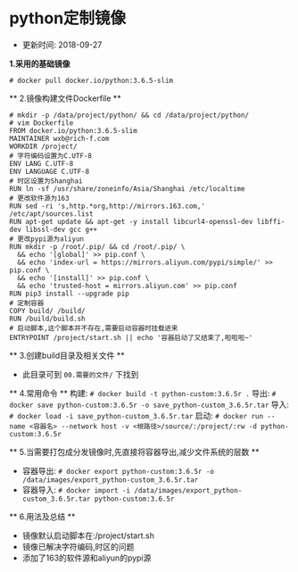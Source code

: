 # python定制镜像
- 更新时间: 2018-09-27

**1.采用的基础镜像**
```
# docker pull docker.io/python:3.6.5-slim
```

** 2.镜像构建文件Dockerfile **
```
# mkdir -p /data/project/python/ && cd /data/project/python/
# vim Dockerfile
FROM docker.io/python:3.6.5-slim
MAINTAINER wxb@rich-f.com
WORKDIR /project/
# 字符编码设置为C.UTF-8
ENV LANG C.UTF-8
ENV LANGUAGE C.UTF-8
# 时区设置为Shanghai
RUN ln -sf /usr/share/zoneinfo/Asia/Shanghai /etc/localtime
# 更改软件源为163
RUN sed -ri 's,http.*org,http://mirrors.163.com,' /etc/apt/sources.list
RUN apt-get update && apt-get -y install libcurl4-openssl-dev libffi-dev libssl-dev gcc g++
# 更改pypi源为aliyun
RUN mkdir -p /root/.pip/ && cd /root/.pip/ \
  && echo '[global]' >> pip.conf \
  && echo 'index-url = https://mirrors.aliyun.com/pypi/simple/' >> pip.conf \
  && echo '[install]' >> pip.conf \
  && echo 'trusted-host = mirrors.aliyun.com' >> pip.conf
RUN pip3 install --upgrade pip
# 定制容器
COPY build/ /build/
RUN /build/build.sh
# 启动脚本,这个脚本并不存在,需要启动容器时挂载进来
ENTRYPOINT /project/start.sh || echo '容器启动了又结束了,啦啦啦~'
```

** 3.创建build目录及相关文件 **
- 此目录可到 `00.需要的文件/` 下找到

** 4.常用命令 **
构建: `# docker build -t python-custom:3.6.5r .`
导出: `# docker save python-custom:3.6.5r -o save_python-custom_3.6.5r.tar`
导入: `# docker load -i save_python-custom_3.6.5r.tar`
启动: `# docker run --name <容器名> --network host -v <根路径>/source/:/project/:rw -d python-custom:3.6.5r`

** 5.当需要打包成分发镜像时,先直接将容器导出,减少文件系统的层数 **
- 容器导出: `# docker export python-custom:3.6.5r -o /data/images/export_python-custom_3.6.5r.tar`
- 容器导入: `# docker import -i /data/images/export_python-custom_3.6.5r.tar python-custom:3.6.5r`

** 6.用法及总结 **
- 镜像默认启动脚本在:/project/start.sh
- 镜像已解决字符编码,时区的问题
- 添加了163的软件源和aliyun的pypi源
